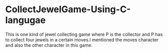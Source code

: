 # CollectJewelGame-Using-C-langugae
This is one kind of jewel collecting game where P is the collector and P has to collect four jewels in a certain moves.I mentioned the moves character and also the 
other character in this game. 
